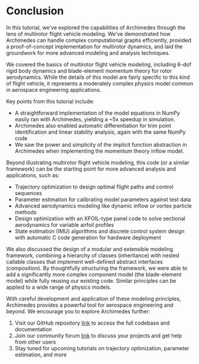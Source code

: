 # Conclusion

In this tutorial, we've explored the capabilities of Archimedes through the lens of multirotor flight vehicle modeling. We've demonstrated how Archimedes can handle complex computational graphs efficiently, provided a proof-of-concept implementation for multirotor dynamics, and laid the groundwork for more advanced modeling and analysis techniques.

We covered the basics of multirotor flight vehicle modeling, including 6-dof rigid body dynamics and blade-element momentum theory for rotor aerodynamics. While the details of this model are fairly specific to this kind of flight vehicle, it represents a moderately complex physics model common in aerospace engineering applications.

Key points from this tutorial include:

* A straightforward implementation of the model equations in NumPy easily ran with Archimedes, yielding a ~5x speedup in simulation.
* Archimedes also enabled automatic differentiation for trim point identification and linear stability analysis, again with the same NumPy code
* We saw the power and simplicity of the implicit function abstraction in Archimedes when implementing the momentum theory inflow model.

Beyond illustrating multirotor flight vehicle modeling, this code (or a similar framework) can be the starting point for more advanced analysis and applications, such as:

* Trajectory optimization to design optimal flight paths and control sequences
* Parameter estimation for calibrating model parameters against test data
* Advanced aerodynamics modeling like dynamic inflow or vortex particle methods
* Design optimization with an XFOIL-type panel code to solve sectional aerodynamics for variable airfoil profiles
* State estimation (IMU) algorithms and discrete control system design with automatic C code generation for hardware deployment

We also discussed the design of a modular and extensible modeling framework, combining a hierarchy of classes (inheritance) with nested callable classes that implement well-defined abstract interfaces (composition). By thoughtfully structuring the framework, we were able to add a significantly more complex component model (the blade-element model) while fully reusing our existing code. Similar principles can be applied to a wide range of physics models.

With careful development and application of these modeling principles, Archimedes provides a powerful tool for aerospace engineering and beyond. We encourage you to explore Archimedes further:

1. Visit our GitHub repository [link]() to access the full codebase and documentation
2. Join our community forum [link]() to discuss your projects and get help from other users
3. Stay tuned for upcoming tutorials on trajectory optimization, parameter estimation, and more